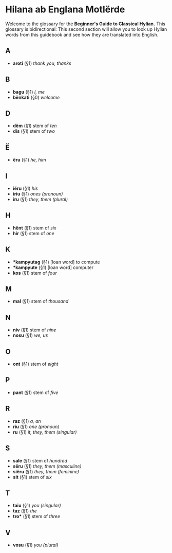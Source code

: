 # Hilana ab Englana Motlërde

Welcome to the glossary for the **Beginner's Guide to Classical Hylian.** This glossary is bidirectional: This second section will allow you to look up Hylian words from this guidebook and see how they are translated into English.

## A

+ **aroti** (§1) _thank you, thanks_

## B

+ **bagu** (§1) _I, me_
+ **bënkati** (§0) _welcome_

## D

+ **dëm** (§1) stem of _ten_
+ **dis** (§1) stem of _two_

## Ë

+ **ëru** (§1) _he, him_

## I

+ **iëru** (§1) _his_
+ **iriu** (§1) _ones (pronoun)_
+ **iru** (§1) _they, them (plural)_

## H

+ **hënt** (§1) stem of _six_
+ **hir** (§1) stem of _one_

## K

+ **\*kampyutag** (§1) \[loan word\] to compute
+ **\*kampyute** (§1) \[loan word\] computer
+ **kos** (§1) stem of _four_

## M

+ **mal** (§1) stem of _thousand_

## N

+ **niv** (§1) stem of _nine_
+ **nosu** (§1) _we, us_

## O

+ **ont** (§1) stem of _eight_

## P

+ **pant** (§1) stem of _five_

## R

+ **raz** (§1) _a, an_
+ **riu** (§1) _one (pronoun)_
+ **ru** (§1) _it, they, them (singular)_

## S

+ **sale** (§1) stem of _hundred_
+ **sëru** (§1) _they, them (masculine)_
+ **siëru** (§1) _they, them (feminine)_
+ **sit** (§1) stem of _six_

## T

+ **taiu** (§1) _you (singular)_
+ **taz** (§1) _the_
+ **tro\*** (§1) stem of _three_

## V

+ **vosu** (§1) _you (plural)_
